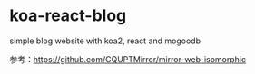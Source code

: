 # koa-react-blog
simple blog website with koa2, react and mogoodb


参考：https://github.com/CQUPTMirror/mirror-web-isomorphic